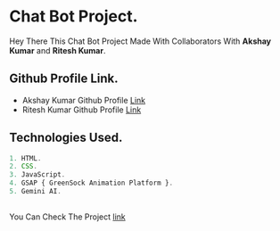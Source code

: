 # Chat Bot Project.

Hey There This Chat Bot Project Made With Collaborators With <b>Akshay Kumar</b> and <b>Ritesh Kumar</b>.

## Github Profile Link.
- Akshay Kumar Github Profile [Link](https://github.com/akshaykumar401)
- Ritesh Kumar Github Profile [Link](https://github.com/Ritesh-Barnwal)

## Technologies Used.
``` javascript
1. HTML.
2. CSS.
3. JavaScript.
4. GSAP { GreenSock Animation Platform }.
5. Gemini AI.
```

## 
You Can Check The Project [link](https://akshaykumar401.github.io/Chat-Bot./)